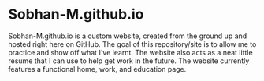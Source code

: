 # Sobhan-M.github.io
Sobhan-M.github.io is a custom website, created from the ground up and hosted right here on GitHub.
The goal of this repository/site is to allow me to practice and show off what I've learnt. The website also acts as a neat little resume that I can use to help get work in the future.
The website currently features a functional home, work, and education page. 
